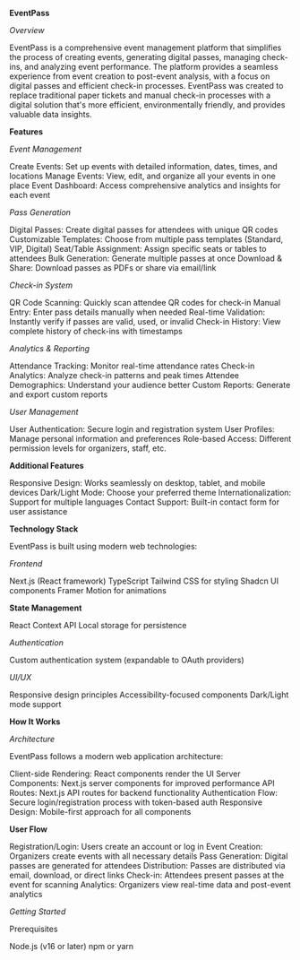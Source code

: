 **EventPass**

*Overview*

EventPass is a comprehensive event management platform that simplifies the process of creating events, generating digital passes, managing check-ins, and analyzing event performance.
The platform provides a seamless experience from event creation to post-event analysis, with a focus on digital passes and efficient check-in processes. EventPass was created to replace traditional paper tickets and manual check-in processes with a digital solution that's more efficient, environmentally friendly, and provides valuable data insights.

**Features**

*Event Management*

Create Events: Set up events with detailed information, dates, times, and locations
Manage Events: View, edit, and organize all your events in one place
Event Dashboard: Access comprehensive analytics and insights for each event

*Pass Generation*

Digital Passes: Create digital passes for attendees with unique QR codes
Customizable Templates: Choose from multiple pass templates (Standard, VIP, Digital)
Seat/Table Assignment: Assign specific seats or tables to attendees
Bulk Generation: Generate multiple passes at once
Download & Share: Download passes as PDFs or share via email/link

*Check-in System*

QR Code Scanning: Quickly scan attendee QR codes for check-in
Manual Entry: Enter pass details manually when needed
Real-time Validation: Instantly verify if passes are valid, used, or invalid
Check-in History: View complete history of check-ins with timestamps

*Analytics & Reporting*

Attendance Tracking: Monitor real-time attendance rates
Check-in Analytics: Analyze check-in patterns and peak times
Attendee Demographics: Understand your audience better
Custom Reports: Generate and export custom reports

*User Management*

User Authentication: Secure login and registration system
User Profiles: Manage personal information and preferences
Role-based Access: Different permission levels for organizers, staff, etc.

**Additional Features**

Responsive Design: Works seamlessly on desktop, tablet, and mobile devices
Dark/Light Mode: Choose your preferred theme
Internationalization: Support for multiple languages
Contact Support: Built-in contact form for user assistance

**Technology Stack**

EventPass is built using modern web technologies:

*Frontend*

Next.js (React framework)
TypeScript
Tailwind CSS for styling
Shadcn UI components
Framer Motion for animations

**State Management**

React Context API
Local storage for persistence

*Authentication*

Custom authentication system (expandable to OAuth providers)

*UI/UX*

Responsive design principles
Accessibility-focused components
Dark/Light mode support

**How It Works**

*Architecture*

EventPass follows a modern web application architecture:

Client-side Rendering: React components render the UI
Server Components: Next.js server components for improved performance
API Routes: Next.js API routes for backend functionality
Authentication Flow: Secure login/registration process with token-based auth
Responsive Design: Mobile-first approach for all components

**User Flow**

Registration/Login: Users create an account or log in
Event Creation: Organizers create events with all necessary details
Pass Generation: Digital passes are generated for attendees
Distribution: Passes are distributed via email, download, or direct links
Check-in: Attendees present passes at the event for scanning
Analytics: Organizers view real-time data and post-event analytics

*Getting Started*

Prerequisites

Node.js (v16 or later)
npm or yarn
